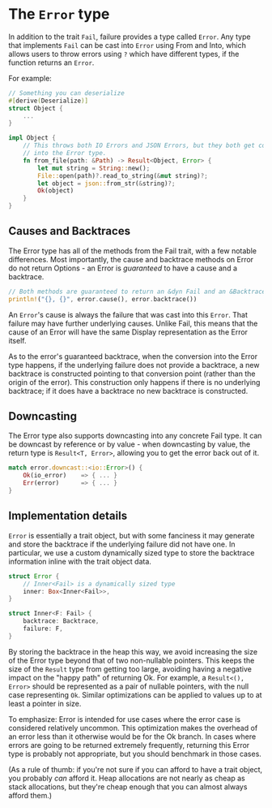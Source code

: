# The `Error` type

In addition to the trait `Fail`, failure provides a type called `Error`. Any
type that implements `Fail` can be cast into `Error` using From and Into, which
allows users to throw errors using `?` which have different types, if the
function returns an `Error`.

For example:

```rust
// Something you can deserialize
#[derive(Deserialize)]
struct Object {
    ...
}

impl Object {
    // This throws both IO Errors and JSON Errors, but they both get converted
    // into the Error type.
    fn from_file(path: &Path) -> Result<Object, Error> {
        let mut string = String::new();
        File::open(path)?.read_to_string(&mut string)?;
        let object = json::from_str(&string)?;
        Ok(object)
    }
}
```

## Causes and Backtraces

The Error type has all of the methods from the Fail trait, with a few notable
differences. Most importantly, the cause and backtrace methods on Error do not
return Options - an Error is *guaranteed* to have a cause and a backtrace.

```rust
// Both methods are guaranteed to return an &dyn Fail and an &Backtrace
println!("{}, {}", error.cause(), error.backtrace())
```

An `Error`'s cause is always the failure that was cast into this `Error`.
That failure may have further underlying causes. Unlike Fail, this means that
the cause of an Error will have the same Display representation as the Error
itself.

As to the error's guaranteed backtrace, when the conversion into the Error type
happens, if the underlying failure does not provide a backtrace, a new
backtrace is constructed pointing to that conversion point (rather than the
origin of the error). This construction only happens if there is no underlying
backtrace; if it does have a backtrace no new backtrace is constructed.

## Downcasting

The Error type also supports downcasting into any concrete Fail type. It can be
downcast by reference or by value - when downcasting by value, the return type
is `Result<T, Error>`, allowing you to get the error back out of it.

```rust
match error.downcast::<io::Error>() {
    Ok(io_error)    => { ... }
    Err(error)      => { ... }
}
```

## Implementation details

`Error` is essentially a trait object, but with some fanciness it may generate
and store the backtrace if the underlying failure did not have one. In
particular, we use a custom dynamically sized type to store the backtrace
information inline with the trait object data.

```rust
struct Error {
    // Inner<Fail> is a dynamically sized type
    inner: Box<Inner<Fail>>,
}

struct Inner<F: Fail> {
    backtrace: Backtrace,
    failure: F,
}
```

By storing the backtrace in the heap this way, we avoid increasing the size of
the Error type beyond that of two non-nullable pointers. This keeps the size of
the `Result` type from getting too large, avoiding having a negative impact on
the "happy path" of returning Ok. For example, a `Result<(), Error>` should be
represented as a pair of nullable pointers, with the null case representing
`Ok`. Similar optimizations can be applied to values up to at least a pointer
in size.

To emphasize: Error is intended for use cases where the error case is
considered relatively uncommon. This optimization makes the overhead of an
error less than it otherwise would be for the Ok branch. In cases where errors
are going to be returned extremely frequently, returning this Error type is
probably not appropriate, but you should benchmark in those cases.

(As a rule of thumb: if you're not sure if you can afford to have a trait
object, you probably *can* afford it. Heap allocations are not nearly as cheap
as stack allocations, but they're cheap enough that you can almost always
afford them.)
